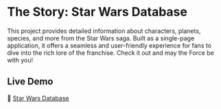 # The Story: Star Wars Database

This project provides detailed information about characters, planets, species, and more from the Star Wars saga. Built as a single-page application, it offers a seamless and user-friendly experience for fans to dive into the rich lore of the franchise. Check it out and may the Force be with you!

## Live Demo

🔗 [Star Wars Database](https://github.com/user/repo/blob/branch/other_file.md)

